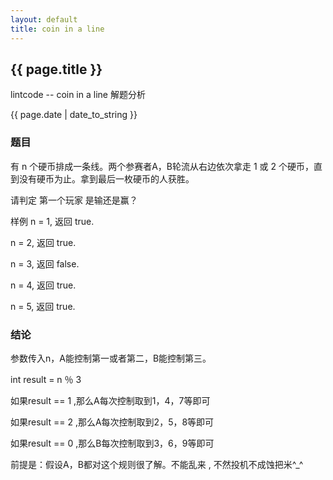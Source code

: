 ```yaml
---        
layout: default
title: coin in a line
---
```


<h2>{{ page.title }}</h2>
<p>lintcode -- coin in a line 解题分析 </p>
<p>{{ page.date | date_to_string }}</p>

<h3>题目</h3>

有 n 个硬币排成一条线。两个参赛者A，B轮流从右边依次拿走 1 或 2 个硬币，直到没有硬币为止。拿到最后一枚硬币的人获胜。

请判定 第一个玩家 是输还是赢？

样例
n = 1, 返回 true.

n = 2, 返回 true.

n = 3, 返回 false.

n = 4, 返回 true.

n = 5, 返回 true.


<h3>结论</h3>

 参数传入n，A能控制第一或者第二，B能控制第三。
 
 int result = n ％ 3

如果result == 1 ,那么A每次控制取到1，4，7等即可

如果result == 2 ,那么A每次控制取到2，5，8等即可

如果result == 0 ,那么B每次控制取到3，6，9等即可

前提是：假设A，B都对这个规则很了解。不能乱来 , 不然投机不成蚀把米^_^